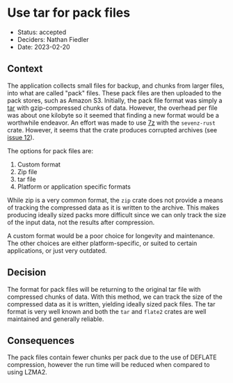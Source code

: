 # Use tar for pack files

* Status: accepted
* Deciders: Nathan Fiedler
* Date: 2023-02-20

## Context

The application collects small files for backup, and chunks from larger files, into what are called "pack" files. These pack files are then uploaded to the pack stores, such as Amazon S3. Initially, the pack file format was simply a [tar](https://en.wikipedia.org/wiki/Tar_(computing)) with gzip-compressed chunks of data. However, the overhead per file was about one kilobyte so it seemed that finding a new format would be a worthwhile endeavor. An effort was made to use [7z](https://en.wikipedia.org/wiki/7z) with the `sevenz-rust` crate. However, it seems that the crate produces corrupted archives (see [issue 12](https://github.com/dyz1990/sevenz-rust/issues/12)).

The options for pack files are:

1. Custom format
2. Zip file
3. tar file
4. Platform or application specific formats

While zip is a very common format, the `zip` crate does not provide a means of tracking the compressed data as it is written to the archive. This makes producing ideally sized packs more difficult since we can only track the size of the input data, not the results after compression.

A custom format would be a poor choice for longevity and maintenance. The other choices are either platform-specific, or suited to certain applications, or just very outdated.

## Decision

The format for pack files will be returning to the original tar file with compressed chunks of data. With this method, we can track the size of the compressed data as it is written, yielding ideally sized pack files. The tar format is very well known and both the `tar` and `flate2` crates are well maintained and generally reliable.

## Consequences

The pack files contain fewer chunks per pack due to the use of DEFLATE compression, however the run time will be reduced when compared to using LZMA2.

